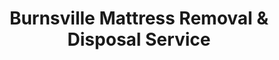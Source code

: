 ---
layout: location.njk
title: Burnsville Mattress Removal & Disposal Service
description: Professional mattress removal in Burnsville, Minnesota. Next-day pickup  Licensed, insured, and eco-friendly. Serving 20+ neighborhoods in southern Dakota County.
permalink: /mattress-removal/minnesota/minneapolis/burnsville/
city: Burnsville
state: Minnesota
stateSlug: minnesota
parentMetro: Minneapolis
tier: 2
coordinates: 
  lat: 44.7677
  lng: -93.2777
pricing:
  startingPrice: 125
  single: 125
  queen: 125
  king: 135
  boxSpring: 30
pageContent:
  heroDescription: "Professional mattress removal and recycling service for Burnsville residents. From Heart of the City condos to Crystal Lake suburban neighborhoods, we provide fast, eco-friendly curbside pickup that diverts mattresses from Dakota County landfills. Simple scheduling, transparent pricing, done right."
  aboutService: "A Bedder World provides professional mattress removal and recycling services throughout Burnsville, Minnesota's well-established southern Twin Cities suburb. Our experienced team handles pickup, transportation, and eco-friendly disposal for over 61,000 residents across this 27-square-mile community in Dakota County. We specialize in mattress recycling for Burnsville's diverse housing mix: established single-family homes from the 1970s-80s development boom, modern townhome complexes along County Road 42, apartment communities serving young professionals, and active senior living developments throughout the city. Burnsville presents unique suburban service dynamics our team handles expertly: navigating the city's extensive trail system that connects neighborhoods, coordinating pickups around Burnsville Center shopping activity, managing winter access on the city's hilly terrain with steep streets leading to the Minnesota River valley, working within established neighborhood association guidelines, and scheduling around the busy Highway 35W corridor that bisects the community. Every mattress we collect supports Dakota County's environmental initiatives through our certified recycling network, where steel springs become construction materials, foam transforms into carpet padding for Twin Cities buildings, and cotton fiber supports regional manufacturing. From established East Burnsville neighborhoods to newer West Burnsville developments near the river, we provide professional, environmentally responsible mattress removal services designed for modern suburban family living."
  serviceAreasIntro: "Complete mattress pickup throughout Burnsville and surrounding Dakota County communities, serving this established Twin Cities suburb across all neighborhoods from Heart of the City to Crystal Lake areas:"
  regulationsCompliance: "Full compliance with Burnsville city waste collection policies and Dakota County disposal regulations, including coordination with neighborhood associations and winter weather protocols."
  environmentalImpact: "Burnsville mattress removal directly supports Dakota County's sustainability goals through partnerships with regional Minnesota recycling facilities. Our work with Second Chance Recycling in Minneapolis and Dem-Con Companies in Shakopee ensures Burnsville's discarded mattresses achieve material recovery rates over 85%. Steel springs from Burnsville mattresses are processed into rebar for Twin Cities infrastructure projects, including recent Highway 35W improvements. Foam components become carpet padding for Minnesota schools and commercial buildings, while cotton batting transforms into insulation helping improve energy efficiency in Burnsville's established housing stock from the suburban development era. This circular economy approach reduces transportation emissions by utilizing processing facilities within 15 miles of Burnsville. Our service complements the city's environmental programs including the Burnsville Environmental Quality Commission initiatives, helping residents exceed Dakota County's waste reduction targets. Every Burnsville mattress recycled prevents approximately 40 pounds of landfill waste while supporting local green jobs at regional processing facilities throughout the Twin Cities metropolitan area."
  howItWorksScheduling: "Next-day appointments available throughout Burnsville. We coordinate around Burnsville Center traffic patterns and work with neighborhood association requirements for established communities."
  howItWorksService: "Licensed team handles curbside removal from any Burnsville location, managing suburban challenges from cul-de-sac navigation to winter terrain with professional equipment and local expertise."
  howItWorksDisposal: "Your mattress is transported to certified Minnesota recycling facilities supporting Dakota County's environmental initiatives and Burnsville's community sustainability goals."
  sidebarStats:
    mattressesRemoved: "1,847"
neighborhoods: [
  {
    "name": "Heart of the City",
    "zipCodes": [
      "55337"
    ]
  },
  {
    "name": "Crystal Lake",
    "zipCodes": [
      "55337"
    ]
  },
  {
    "name": "Parkwood Knolls",
    "zipCodes": [
      "55337"
    ]
  },
  {
    "name": "Eastview",
    "zipCodes": [
      "55337"
    ]
  },
  {
    "name": "Skyline",
    "zipCodes": [
      "55337"
    ]
  },
  {
    "name": "River Hills",
    "zipCodes": [
      "55337"
    ]
  },
  {
    "name": "Southcross",
    "zipCodes": [
      "55337"
    ]
  },
  {
    "name": "Diamondhead",
    "zipCodes": [
      "55337"
    ]
  },
  {
    "name": "Terrace Oaks",
    "zipCodes": [
      "55337"
    ]
  },
  {
    "name": "Falcon Ridge",
    "zipCodes": [
      "55337"
    ]
  },
  {
    "name": "Nicollet Commons",
    "zipCodes": [
      "55337"
    ]
  },
  {
    "name": "Wood Ridge",
    "zipCodes": [
      "55337"
    ]
  },
  {
    "name": "Alimagnet",
    "zipCodes": [
      "55337"
    ]
  },
  {
    "name": "River Ridge",
    "zipCodes": [
      "55337"
    ]
  },
  {
    "name": "Shenandoah",
    "zipCodes": [
      "55337"
    ]
  },
  {
    "name": "Sunset",
    "zipCodes": [
      "55337"
    ]
  },
  {
    "name": "Valley Creek",
    "zipCodes": [
      "55337"
    ]
  },
  {
    "name": "Black Dog",
    "zipCodes": [
      "55337"
    ]
  }
]
zipCodes: [
  "55337"
]
recyclingPartners: [
  "Second Chance Recycling (Minneapolis)",
  "Dem-Con Companies (Shakopee)",
  "Dakota County Environmental Resources"
]
localRegulations: "Burnsville requires advance scheduling for bulk mattress pickup through Dakota County Waste Management - but their limited availability means waiting weeks for service. A Bedder World eliminates that wait with next-day pickup, handling all placement requirements and timing restrictions. We coordinate directly with neighborhood associations in established communities, ensuring compliance with HOA covenants while delivering faster service than city programs. Professional removal beats bureaucratic delays every time."
nearbyCities: [
  {
    "name": "Apple Valley",
    "slug": "apple-valley",
    "distance": 5,
    "isSuburb": true
  },
  {
    "name": "Bloomington",
    "slug": "bloomington",
    "distance": 8,
    "isSuburb": true
  },
  {
    "name": "Brooklyn Park",
    "slug": "brooklyn-park", 
    "distance": 12,
    "isSuburb": true
  },
  {
    "name": "Blaine",
    "slug": "blaine",
    "distance": 18,
    "isSuburb": true
  }
]
reviews:
  count: 98
  featured: [
  {
    "text": "Perfect timing - had them pick up our old mattresses right before we moved. Crew arrived exactly when promised and handled everything curbside. No fuss, just $125 and done. Would definitely use again.",
    "author": "David M.",
    "neighborhood": "Crystal Lake"
  },
  {
    "text": "Live in one of those neighborhoods with strict rules about what you can put at the curb. A Bedder World knew exactly what was required and took care of all the paperwork. Quick 12-minute pickup, very professional team.",
    "author": "Karen S.",
    "neighborhood": "Heart of the City"
  },
  {
    "text": "Scheduled online Sunday night, mattress gone Tuesday morning. Driver even helped me get it from the garage to the driveway since I couldn't lift it myself. Great service for the price.",
    "author": "Jim R.",
    "neighborhood": "Eastview"
  }
]
faqs: [
  {
    "question": "How quickly can you schedule pickup in Burnsville?",
    "answer": "Next-day service is available throughout Burnsville. We coordinate with your schedule and work around Burnsville Center area traffic. Most pickups are completed within 8-12 minutes from arrival."
  },
  {
    "question": "What does mattress removal cost in Burnsville?",
    "answer": " for singles/queens, $135 for kings, $30 for box springs. Price includes curbside pickup, transportation, and eco-friendly recycling. No hidden fees for Burnsville's suburban locations or winter weather conditions."
  },
  {
    "question": "Do you work with Burnsville neighborhood associations?", 
    "answer": "Yes - we understand Burnsville's established neighborhood guidelines and can coordinate with association requirements including proper placement, timing, and any necessary documentation for community compliance."
  },
  {
    "question": "Can you pick up from apartment complexes in Burnsville?",
    "answer": "Absolutely. We handle pickups from apartment buildings, townhome complexes, and condos throughout Burnsville. Our team coordinates with property management and works around parking restrictions."
  },
  {
    "question": "Do you really recycle all collected mattresses?",
    "answer": "Yes - every mattress achieves zero-landfill disposal through our certified Minnesota recycling network. Materials go to facilities like Second Chance Recycling where steel becomes construction materials, foam becomes carpet padding, and cotton becomes insulation."
  },
  {
    "question": "How do you handle Burnsville's winter weather?",
    "answer": "Our team is equipped for Minnesota winters with proper vehicles and safety equipment. We maintain service during harsh weather when city services may be suspended, and coordinate around snow emergency parking restrictions."
  },
  {
    "question": "What areas of Burnsville do you serve?",
    "answer": "We serve all Burnsville neighborhoods including Heart of the City, Crystal Lake, Eastview, River Hills, and all residential areas. Complete coverage from established neighborhoods to newer developments near the Minnesota River."
  },
  {
    "question": "Can you provide documentation for rental properties?",
    "answer": "Yes - property managers and landlords receive certificates of destruction, environmental impact reports, and disposal documentation. This supports Burnsville rental property compliance and record-keeping requirements."
  }
]
---